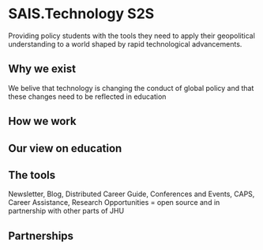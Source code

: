 # SAIS.Technology S2S

Providing policy students with the tools they need to apply their geopolitical understanding to a world shaped by rapid technological advancements.

## Why we exist

We belive that technology is changing the conduct of global policy and that these changes need to be reflected in education 

## How we work

## Our view on education

## The tools

Newsletter, Blog, Distributed Career Guide, Conferences and Events, CAPS, Career Assistance, Research Opportunities = open source and in partnership with other parts of JHU

## Partnerships






